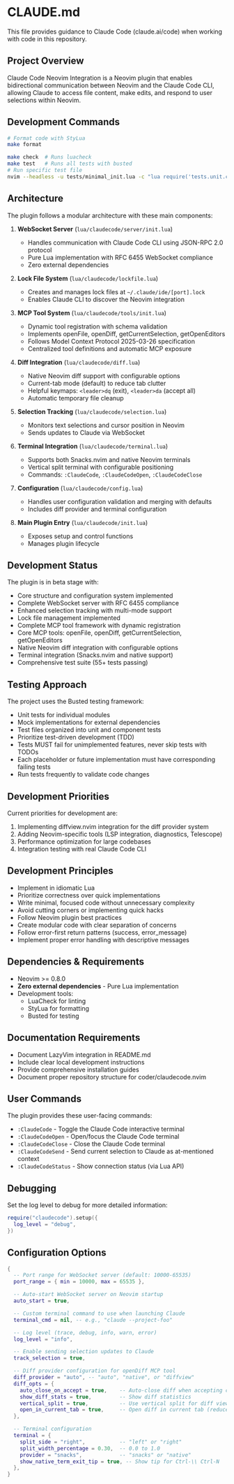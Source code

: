 # CLAUDE.md

This file provides guidance to Claude Code (claude.ai/code) when working with code in this repository.

## Project Overview

Claude Code Neovim Integration is a Neovim plugin that enables bidirectional communication between Neovim and the Claude Code CLI, allowing Claude to access file content, make edits, and respond to user selections within Neovim.

## Development Commands

```bash
# Format code with StyLua
make format

make check  # Runs luacheck
make test   # Runs all tests with busted
# Run specific test file
nvim --headless -u tests/minimal_init.lua -c "lua require('tests.unit.config_spec')"
```

## Architecture

The plugin follows a modular architecture with these main components:

1. **WebSocket Server** (`lua/claudecode/server/init.lua`)

   - Handles communication with Claude Code CLI using JSON-RPC 2.0 protocol
   - Pure Lua implementation with RFC 6455 WebSocket compliance
   - Zero external dependencies

2. **Lock File System** (`lua/claudecode/lockfile.lua`)

   - Creates and manages lock files at `~/.claude/ide/[port].lock`
   - Enables Claude CLI to discover the Neovim integration

3. **MCP Tool System** (`lua/claudecode/tools/init.lua`)

   - Dynamic tool registration with schema validation
   - Implements openFile, openDiff, getCurrentSelection, getOpenEditors
   - Follows Model Context Protocol 2025-03-26 specification
   - Centralized tool definitions and automatic MCP exposure

4. **Diff Integration** (`lua/claudecode/diff.lua`)

   - Native Neovim diff support with configurable options
   - Current-tab mode (default) to reduce tab clutter
   - Helpful keymaps: `<leader>dq` (exit), `<leader>da` (accept all)
   - Automatic temporary file cleanup

5. **Selection Tracking** (`lua/claudecode/selection.lua`)

   - Monitors text selections and cursor position in Neovim
   - Sends updates to Claude via WebSocket

6. **Terminal Integration** (`lua/claudecode/terminal.lua`)

   - Supports both Snacks.nvim and native Neovim terminals
   - Vertical split terminal with configurable positioning
   - Commands: `:ClaudeCode`, `:ClaudeCodeOpen`, `:ClaudeCodeClose`

7. **Configuration** (`lua/claudecode/config.lua`)

   - Handles user configuration validation and merging with defaults
   - Includes diff provider and terminal configuration

8. **Main Plugin Entry** (`lua/claudecode/init.lua`)
   - Exposes setup and control functions
   - Manages plugin lifecycle

## Development Status

The plugin is in beta stage with:

- Core structure and configuration system implemented
- Complete WebSocket server with RFC 6455 compliance
- Enhanced selection tracking with multi-mode support
- Lock file management implemented
- Complete MCP tool framework with dynamic registration
- Core MCP tools: openFile, openDiff, getCurrentSelection, getOpenEditors
- Native Neovim diff integration with configurable options
- Terminal integration (Snacks.nvim and native support)
- Comprehensive test suite (55+ tests passing)

## Testing Approach

The project uses the Busted testing framework:

- Unit tests for individual modules
- Mock implementations for external dependencies
- Test files organized into unit and component tests
- Prioritize test-driven development (TDD)
- Tests MUST fail for unimplemented features, never skip tests with TODOs
- Each placeholder or future implementation must have corresponding failing tests
- Run tests frequently to validate code changes

## Development Priorities

Current priorities for development are:

1. Implementing diffview.nvim integration for the diff provider system
2. Adding Neovim-specific tools (LSP integration, diagnostics, Telescope)
3. Performance optimization for large codebases
4. Integration testing with real Claude Code CLI

## Development Principles

- Implement in idiomatic Lua
- Prioritize correctness over quick implementations
- Write minimal, focused code without unnecessary complexity
- Avoid cutting corners or implementing quick hacks
- Follow Neovim plugin best practices
- Create modular code with clear separation of concerns
- Follow error-first return patterns (success, error_message)
- Implement proper error handling with descriptive messages

## Dependencies & Requirements

- Neovim >= 0.8.0
- **Zero external dependencies** - Pure Lua implementation
- Development tools:
  - LuaCheck for linting
  - StyLua for formatting
  - Busted for testing

## Documentation Requirements

- Document LazyVim integration in README.md
- Include clear local development instructions
- Provide comprehensive installation guides
- Document proper repository structure for coder/claudecode.nvim

## User Commands

The plugin provides these user-facing commands:

- `:ClaudeCode` - Toggle the Claude Code interactive terminal
- `:ClaudeCodeOpen` - Open/focus the Claude Code terminal
- `:ClaudeCodeClose` - Close the Claude Code terminal
- `:ClaudeCodeSend` - Send current selection to Claude as at-mentioned context
- `:ClaudeCodeStatus` - Show connection status (via Lua API)

## Debugging

Set the log level to debug for more detailed information:

```lua
require("claudecode").setup({
  log_level = "debug",
})
```

## Configuration Options

```lua
{
  -- Port range for WebSocket server (default: 10000-65535)
  port_range = { min = 10000, max = 65535 },

  -- Auto-start WebSocket server on Neovim startup
  auto_start = true,

  -- Custom terminal command to use when launching Claude
  terminal_cmd = nil, -- e.g., "claude --project-foo"

  -- Log level (trace, debug, info, warn, error)
  log_level = "info",

  -- Enable sending selection updates to Claude
  track_selection = true,

  -- Diff provider configuration for openDiff MCP tool
  diff_provider = "auto", -- "auto", "native", or "diffview"
  diff_opts = {
    auto_close_on_accept = true,    -- Auto-close diff when accepting changes
    show_diff_stats = true,         -- Show diff statistics
    vertical_split = true,          -- Use vertical split for diff view
    open_in_current_tab = true,     -- Open diff in current tab (reduces clutter)
  },

  -- Terminal configuration
  terminal = {
    split_side = "right",           -- "left" or "right"
    split_width_percentage = 0.30,  -- 0.0 to 1.0
    provider = "snacks",            -- "snacks" or "native"
    show_native_term_exit_tip = true, -- Show tip for Ctrl-\\ Ctrl-N
  },
}
```
